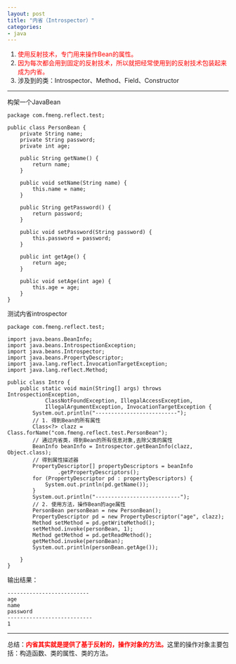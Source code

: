 ```yaml
---
layout: post
title: "内省（Introspector）"
categories:
- java
---
```


1. <font color=red>使用反射技术，专门用来操作Bean的属性。
3. 因为每次都会用到固定的反射技术，所以就把经常使用到的反射技术包装起来成为内省。</font>
4. 涉及到的类：Introspector、Method、Field、Constructor

-----
构架一个JavaBean

	package com.fmeng.reflect.test;
	
	public class PersonBean {
		private String name;
		private String password;
		private int age;
	
		public String getName() {
			return name;
		}
	
		public void setName(String name) {
			this.name = name;
		}
	
		public String getPassword() {
			return password;
		}
	
		public void setPassword(String password) {
			this.password = password;
		}
	
		public int getAge() {
			return age;
		}
	
		public void setAge(int age) {
			this.age = age;
		}
	}

测试内省introspector

	package com.fmeng.reflect.test;
	
	import java.beans.BeanInfo;
	import java.beans.IntrospectionException;
	import java.beans.Introspector;
	import java.beans.PropertyDescriptor;
	import java.lang.reflect.InvocationTargetException;
	import java.lang.reflect.Method;
	
	public class Intro {
		public static void main(String[] args) throws IntrospectionException,
				ClassNotFoundException, IllegalAccessException,
				IllegalArgumentException, InvocationTargetException {
			System.out.println("--------------------------");
			// 1. 得到Bean的所有属性
			Class<?> clazz = Class.forName("com.fmeng.reflect.test.PersonBean");
			// 通过内省类，得到Bean的所有信息对象,去除父类的属性
			BeanInfo beanInfo = Introspector.getBeanInfo(clazz, Object.class);
			// 得到属性描述器
			PropertyDescriptor[] propertyDescriptors = beanInfo
					.getPropertyDescriptors();
			for (PropertyDescriptor pd : propertyDescriptors) {
				System.out.println(pd.getName());
			}
			System.out.println("---------------------------");
			// 2. 使用方法，操作Bean的age属性
			PersonBean personBean = new PersonBean();
			PropertyDescriptor pd = new PropertyDescriptor("age", clazz);
			Method setMethod = pd.getWriteMethod();
			setMethod.invoke(personBean, 1);
			Method getMethod = pd.getReadMethod();
			getMethod.invoke(personBean);
			System.out.println(personBean.getAge());
	
		}
	}

输出结果：

	--------------------------
	age
	name
	password
	---------------------------
	1

-----
总结：<font color=red>**内省其实就是提供了基于反射的，操作对象的方法。**</font>这里的操作对象主要包括：构造函数、类的属性、类的方法。





